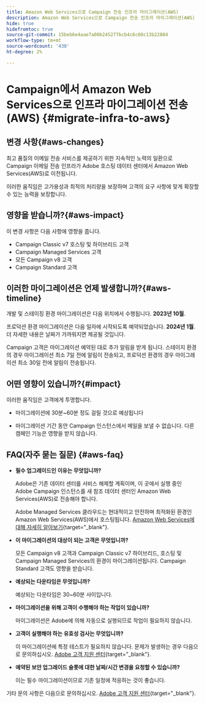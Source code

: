 ```yaml
---
title: Amazon Web Services으로 Campaign 전송 인프라 마이그레이션(AWS)
description: Amazon Web Services으로 Campaign 전송 인프라 마이그레이션(AWS)
hide: true
hidefromtoc: true
source-git-commit: 15beb6e4aae7a00b245277bcb4c6c60c13b22884
workflow-type: tm+mt
source-wordcount: '430'
ht-degree: 2%

---
```



# Campaign에서 Amazon Web Services으로 인프라 마이그레이션 전송(AWS) {#migrate-infra-to-aws}

## 변경 사항{#aws-changes}

최고 품질의 이메일 전송 서비스를 제공하기 위한 지속적인 노력의 일환으로 Campaign 이메일 전송 인프라가 Adobe 호스팅 데이터 센터에서 Amazon Web Services(AWS)로 이전됩니다.

이러한 움직임은 고가용성과 최적의 처리량을 보장하며 고객의 요구 사항에 맞게 확장할 수 있는 능력을 보장합니다.

## 영향을 받습니까?{#aws-impact}

이 변경 사항은 다음 사항에 영향을 줍니다.

* Campaign Classic v7 호스팅 및 하이브리드 고객
* Campaign Managed Services 고객
* 모든 Campaign v8 고객
* Campaign Standard 고객

## 이러한 마이그레이션은 언제 발생합니까?{#aws-timeline}

개발 및 스테이징 환경 마이그레이션은 다음 위치에서 수행됩니다. **2023년 10월**.

프로덕션 환경 마이그레이션은 다음 일자에 시작되도록 예약되었습니다. **2024년 1월**. 더 자세한 내용은 날짜가 가까워지면 제공될 것입니다.

Campaign 고객은 마이그레이션 예약된 대로 추가 알림을 받게 됩니다. 스테이지 환경의 경우 마이그레이션 최소 7일 전에 알림이 전송되고, 프로덕션 환경의 경우 마이그레이션 최소 30일 전에 알림이 전송됩니다.

## 어떤 영향이 있습니까?{#impact}

이러한 움직임은 고객에게 투명합니다.

* 마이그레이션에 30분~60분 정도 걸릴 것으로 예상됩니다

* 마이그레이션 기간 동안 Campaign 인스턴스에서 메일을 보낼 수 없습니다. 다른 캠페인 기능은 영향을 받지 않습니다.


## FAQ(자주 묻는 질문) {#aws-faq}

* **필수 업그레이드인 이유는 무엇입니까?**

  Adobe은 기존 데이터 센터를 서비스 해제할 계획이며, 이 곳에서 실행 중인 Adobe Campaign 인스턴스를 새 참조 데이터 센터인 Amazon Web Services(AWS)로 전송해야 합니다.

  Adobe Managed Services 클라우드는 현대적이고 안전하며 최적화된 환경인 Amazon Web Services(AWS)에서 호스팅됩니다. [Amazon Web Services에 대해 자세히 알아보기](https://aws.amazon.com/application-hosting/benefits/){target="_blank"}.

* **이 마이그레이션의 대상이 되는 고객은 무엇입니까?**

  모든 Campaign v8 고객과 Campaign Classic v7 하이브리드, 호스팅 및 Campaign Managed Services의 환경이 마이그레이션됩니다. Campaign Standard 고객도 영향을 받습니다.

* **예상되는 다운타임은 무엇입니까?**

  예상되는 다운타임은 30~60분 사이입니다.

* **마이그레이션을 위해 고객이 수행해야 하는 작업이 있습니까?**

  마이그레이션은 Adobe에 의해 자동으로 실행되므로 작업이 필요하지 않습니다.

* **고객이 실행해야 하는 유효성 검사는 무엇입니까?**

  이 마이그레이션에 특정 테스트가 필요하지 않습니다. 문제가 발생하는 경우 다음으로 문의하십시오. [Adobe 고객 지원 센터](https://experienceleague.adobe.com/?support-solution=Campaign#support){target="_blank"}.


* **예약된 보안 업그레이드 슬롯에 대한 날짜/시간 변경을 요청할 수 있습니까?**

  이는 필수 마이그레이션이므로 기존 일정에 적응하는 것이 좋습니다.


기타 문의 사항은 다음으로 문의하십시오. [Adobe 고객 지원 센터](https://experienceleague.adobe.com/?support-solution=Campaign#support){target="_blank"}.
